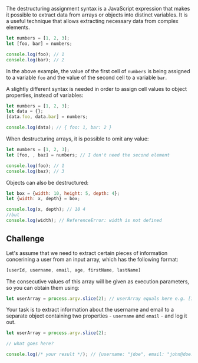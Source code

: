 The destructuring assignment syntax is a JavaScript expression that makes it possible to extract data from arrays or objects into distinct variables. It is a useful technique that allows extracting necessary data from complex elements.

```js
let numbers = [1, 2, 3];
let [foo, bar] = numbers;

console.log(foo); // 1
console.log(bar); // 2
```

In the above example, the value of the first cell of `numbers` is being assigned to a variable `foo` and the value of the second cell to a variable `bar`. 

A slightly different syntax is needed in order to assign cell values to object properties, instead of variables:

```js
let numbers = [1, 2, 3];
let data = {};
[data.foo, data.bar] = numbers;

console.log(data); // { foo: 1, bar: 2 }
```

When destructuring arrays, it is possible to omit any value:

```js
let numbers = [1, 2, 3];
let [foo, , baz] = numbers; // I don't need the second element

console.log(foo); // 1
console.log(baz); // 3
```

Objects can also be destructured:

```js
let box = {width: 10, height: 5, depth: 4};
let {width: x, depth} = box;

console.log(x, depth); // 10 4
//but
console.log(width); // ReferenceError: width is not defined
```

## Challenge

Let's assume that we need to extract certain pieces of information concerining a user from an input array, which has the following format:

```js
[userId, username, email, age, firstName, lastName]
```

The consecutive values of this array will be given as execution parameters, so you can obtain them using:
```js
let userArray = process.argv.slice(2); // userArray equals here e.g. [1, "jdoe", "jdoe@example.com", "John", "Doe"]
```

Your task is to extract information about the username and email to a separate object containing two properties - `username` and `email` - and log it out.

```js
let userArray = process.argv.slice(2);

// what goes here?

console.log(/* your result */); // {username: "jdoe", email: "john@doe.com"}
```
